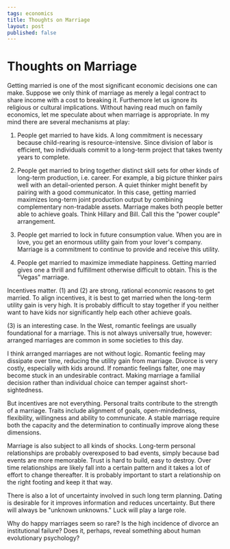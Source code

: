 ```yaml
--- 
tags: economics
title: Thoughts on Marriage
layout: post
published: false
---
```


# Thoughts on Marriage

Getting married is one of the most significant economic decisions one can make. Suppose we only think of marriage as merely a legal contract to share income with a cost to breaking it. Furthemore let us ignore its religious or cultural implications. Without having read much on family economics, let me speculate about when marriage is appropriate. In my mind there are several mechanisms at play: 

1. People get married to have kids. A long commitment is necessary because child-rearing is resource-intensive. Since division of labor is efficient, two individuals commit to a long-term project that takes twenty years to complete. 

2. People get married to bring together distinct skill sets for other kinds of long-term production, i.e. career. For example, a big picture thinker pairs well with an detail-oriented person. A quiet thinker might benefit by pairing with a good communicator. In this case, getting married maximizes long-term joint production output by combining complementary non-tradable assets. Marriage makes both people better able to achieve goals. Think Hillary and Bill. Call this the "power couple" arrangement. 

3. People get married to lock in future consumption value. When you are in love, you get an enormous utility gain from your lover's company. Marriage is a commitment to continue to provide and receive this utility. 

4. People get married to maximize immediate happiness. Getting married gives one a thrill and fulfillment otherwise difficult to obtain. This is the "Vegas" marriage. 

Incentives matter. (1) and (2) are strong, rational economic reasons to get married. To align incentives, it is best to get married when the long-term utility gain is very high. It is probably difficult to stay together if you neither want to have kids nor significantly help each other achieve goals. 

(3) is an interesting case. In the West, romantic feelings are usually foundational for a marriage. This is not always universally true, however: arranged marriages are common in some societies to this day. 

I think arranged marriages are not without logic. Romantic feeling may dissipate over time, reducing the utility gain from marriage. Divorce is very costly, especially with kids around. If romantic feelings falter, one may become stuck in an undesirable contract. Making marriage a familial decision rather than individual choice can temper against short-sightedness. 

But incentives are not everything. Personal traits contribute to the strength of a marriage. Traits include alignment of goals, open-mindedness, flexibility, willingness and ability to communicate. A stable marriage require both the capacity and the determination to continually improve along these dimensions. 

Marriage is also subject to all kinds of shocks. Long-term personal relationships are probably overexposed to bad events, simply because bad events are more memorable. Trust is hard to build, easy to destroy. Over time relationships are likely fall into a certain pattern and it takes a lot of effort to change thereafter. It is probably important to start a relationship on the right footing and keep it that way.

There is also a lot of uncertainty involved in such long term planning. Dating is desirable for it improves information and reduces uncertainty. But there will always be "unknown unknowns." Luck will play a large role. 

Why do happy marriages seem so rare? Is the high incidence of divorce an institutional failure? Does it, perhaps, reveal something about human evolutionary psychology? 
